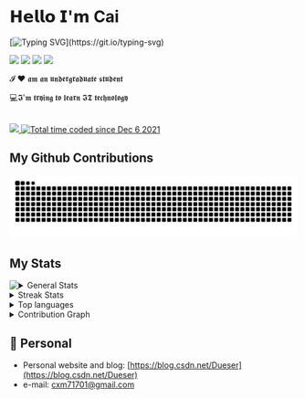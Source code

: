 # 𝗛𝗲𝗹𝗹𝗼 𝗜'𝗺 Cai

[![Typing SVG](https://readme-typing-svg.herokuapp.com?color=E4E4E4&lines=Live+well+and+meet+slowly.)](https://git.io/typing-svg)

[![](https://img.shields.io/badge/-@hexWars-%23181717?style=flat-square&logo=github)](https://github.com/hexWars)
[![](https://img.shields.io/badge/-@hexWars-%23000000?style=flat-square&logo=gitee)](https://gitee.com/hex-cxm)
[![](https://img.shields.io/badge/-@hexWars-%23000000?style=flat-square&logo=leetcode)](https://leetcode-cn.com/u/hexWars/)
[![](https://img.shields.io/badge/-@Dueser-%23000000?style=flat-square&logo=codeforces)](https://codeforces.com/profile/Dueser)

𝓘 ❤️ 𝖆𝖒 𝖆𝖓 𝖚𝖓𝖉𝖊𝖗𝖌𝖗𝖆𝖉𝖚𝖆𝖙𝖊 𝖘𝖙𝖚𝖉𝖊𝖓𝖙

:computer:𝕴'𝖒 𝖙𝖗𝖞𝖎𝖓𝖌 𝖙𝖔 𝖑𝖊𝖆𝖗𝖓 𝕴𝕿 𝖙𝖊𝖈𝖍𝖓𝖔𝖑𝖔𝖌𝖞

<br>
<a href="https://github.com/hexWars?tab=repositories">
   <img src="https://badges.pufler.dev/repos/hexWars?style=flat-square&color=black&logo=github">
</a>
<a href="https://wakatime.com/@05a07c08-5f73-4506-8c28-410e368c2294">
  <img src="https://wakatime.com/badge/user/05a07c08-5f73-4506-8c28-410e368c2294.svg?style=flat-square" alt="Total time coded since Dec 6 2021" >
</a>

## My Github Contributions

<div align="center"><img src="https://raw.githubusercontent.com/hexWars/hexWars/main/assets/github-contribution-grid-snake.svg" /></div>

## My Stats

<img align='left' src="https://metrics.lecoq.io/hexWars?template=classic&base.indepth=false&base.hireable=false&config.timezone=Asia%2FShanghai">

<details>
<summary>General Stats</summary>
<div alig="center">
    <a href="https://github.com/anuraghazra/github-readme-stats">
        <img width="330px" src="https://github-readme-stats.vercel.app/api?username=hexWars&show_icons=true&theme=tokyonight">
    </a>
</div>
</details>

<details>
<summary>Streak Stats</summary>
<div alig="center">
    <a href="https://github.com/anuraghazra/github-readme-stats">
        <img width="330px" src="https://github-readme-streak-stats.herokuapp.com?user=hexWars&theme=tokyonight">
    </a>
</div>
</details>

<details>
<summary>Top languages</summary>
   <a href="https://github.com/anuraghazra/github-readme-stats">
        <img width="330px" src="https://github-readme-stats.vercel.app/api/top-langs/?username=hexWars&layout=compact&theme=tokyonight" alt="most used languages" />
    </a>
    <p><b>*Note:</b> Top languages is only a metric of the languages my public code consists of and doesn't reflect experience or skill level.</p>
</details>

<details>
<summary>Contribution Graph</summary>
<div alig="center">
    <a href="https://github.com/anuraghazra/github-readme-stats">
        <img src="https://activity-graph.herokuapp.com/graph?username=hexWars&theme=react-dark">
    </a>
</div>
</details>







## 📜 Personal

- Personal website and blog: [https://blog.csdn.net/Dueser](https://blog.csdn.net/Dueser)
- e-mail: cxm71701@gmail.com







